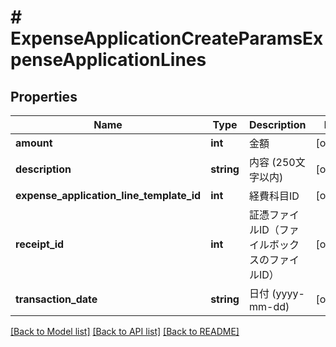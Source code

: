 # # ExpenseApplicationCreateParamsExpenseApplicationLines

## Properties

Name | Type | Description | Notes
------------ | ------------- | ------------- | -------------
**amount** | **int** | 金額 | [optional]
**description** | **string** | 内容 (250文字以内) | [optional]
**expense_application_line_template_id** | **int** | 経費科目ID | [optional]
**receipt_id** | **int** | 証憑ファイルID（ファイルボックスのファイルID） | [optional]
**transaction_date** | **string** | 日付 (yyyy-mm-dd) | [optional]

[[Back to Model list]](../../README.md#models) [[Back to API list]](../../README.md#endpoints) [[Back to README]](../../README.md)
